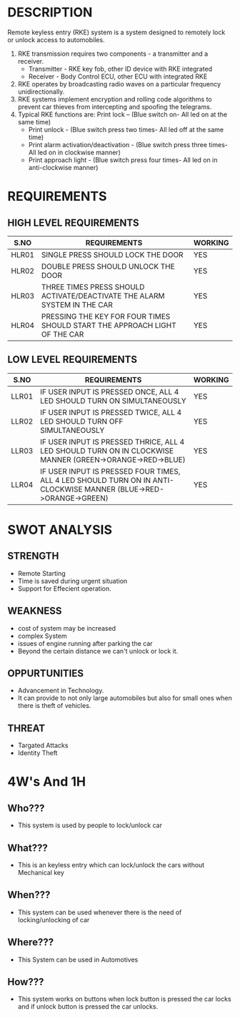 # DESCRIPTION
Remote keyless entry (RKE) system is a system designed to remotely lock or unlock access to automobiles. 
1. RKE transmission requires two components - a transmitter and a receiver. 
   * Transmitter - RKE key fob, other ID device with RKE integrated 
   * Receiver - Body Control ECU, other ECU with integrated RKE 
2.	RKE operates by broadcasting radio waves on a particular frequency unidirectionally. 
3.	RKE systems implement encryption and rolling code algorithms to prevent car thieves from intercepting and spoofing the telegrams. 
4.	Typical RKE functions are: 	Print lock – (Blue switch on- All led on at the same time)
    * Print unlock - (Blue switch press two times- All led off at the same time)
    * Print alarm activation/deactivation - (Blue switch press three times- All led on in clockwise manner)
    * Print approach light - (Blue switch press four times- All led on in anti-clockwise manner)


# REQUIREMENTS

## HIGH LEVEL REQUIREMENTS

|S.NO| REQUIREMENTS|WORKING|
|----|-------------|-------|
|HLR01| SINGLE PRESS SHOULD LOCK THE DOOR|YES|
|HLR02| DOUBLE PRESS SHOULD UNLOCK THE DOOR|YES|
|HLR03| THREE TIMES PRESS SHOULD ACTIVATE/DEACTIVATE THE ALARM SYSTEM IN THE CAR|YES|
|HLR04| PRESSING THE KEY FOR FOUR TIMES SHOULD START THE APPROACH LIGHT OF THE CAR|YES|

## LOW LEVEL REQUIREMENTS

|S.NO| REQUIREMENTS|WORKING|
|----|-------------|-------|
|LLR01|IF USER INPUT IS PRESSED ONCE, ALL 4 LED SHOULD TURN ON SIMULTANEOUSLY|YES|
|LLR02|IF USER INPUT IS PRESSED TWICE, ALL 4 LED SHOULD TURN OFF SIMULTANEOUSLY|YES|
|LLR03|IF USER INPUT IS PRESSED THRICE, ALL 4 LED SHOULD TURN ON IN CLOCKWISE MANNER (GREEN->ORANGE->RED->BLUE)|YES|
|LLR04|IF USER INPUT IS PRESSED FOUR TIMES, ALL 4 LED SHOULD TURN ON IN ANTI-CLOCKWISE MANNER (BLUE->RED->ORANGE->GREEN)|YES|

# SWOT ANALYSIS

## STRENGTH
* Remote Starting
* Time is saved during urgent situation
* Support for Effecient operation.

## WEAKNESS
* cost of system may be increased
* complex System
* issues of engine running after parking the car
* Beyond the certain distance we can't unlock or lock it.

## OPPURTUNITIES
* Advancement in Technology.
* It can provide to not only large automobiles but also for small ones when there is theft of vehicles.

## THREAT
* Targated Attacks
* Identity Theft

# 4W's And 1H

## Who???

* This system is used by people to lock/unlock car

## What???

* This is an keyless entry which can lock/unlock the cars without Mechanical key

## When???

* This system can be used whenever there is the need of locking/unlocking of car

## Where???

* This System can be used in Automotives

## How???

* This system works on buttons when lock button is pressed the car locks and if unlock button is pressed the car unlocks.
